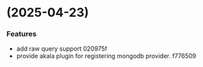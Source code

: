 #  (2025-04-23)


### Features

* add raw query support 020975f
* provide akala plugin for registering mongodb provider. f776509



